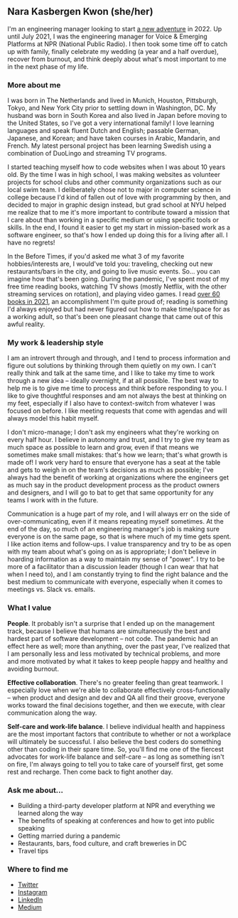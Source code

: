 ## Nara Kasbergen Kwon (she/her)

I'm an engineering manager looking to start [a new adventure](https://medium.com/@xiehan/im-starting-the-search-for-my-next-role-here-s-what-i-m-looking-for-bb362487f59e) in 2022. Up until July 2021, I was the engineering manager for Voice & Emerging Platforms at NPR (National Public Radio). I then took some time off to catch up with family, finally celebrate my wedding (a year and a half overdue), recover from burnout, and think deeply about what's most important to me in the next phase of my life.

### More about me

I was born in The Netherlands and lived in Munich, Houston, Pittsburgh, Tokyo, and New York City prior to settling down in Washington, DC. My husband was born in South Korea and also lived in Japan before moving to the United States, so I've got a very international family! I love learning languages and speak fluent Dutch and English; passable German, Japanese, and Korean; and have taken courses in Arabic, Mandarin, and French. My latest personal project has been learning Swedish using a combination of DuoLingo and streaming TV programs.

I started teaching myself how to code websites when I was about 10 years old. By the time I was in high school, I was making websites as volunteer projects for school clubs and other community organizations such as our local swim team. I deliberately chose not to major in computer science in college because I'd kind of fallen out of love with programming by then, and decided to major in graphic design instead, but grad school at NYU helped me realize that to me it's more important to contribute toward a mission that I care about than working in a specific medium or using specific tools or skills. In the end, I found it easier to get my start in mission-based work as a software engineer, so that's how I ended up doing this for a living after all. I have no regrets!

In the Before Times, if you'd asked me what 3 of my favorite hobbies/interests are, I would've told you: traveling, checking out new restaurants/bars in the city, and going to live music events. So... you can imagine how that's been going. During the pandemic, I've spent most of my free time reading books, watching TV shows (mostly Netflix, with the other streaming services on rotation), and playing video games. I read [over 60 books in 2021](https://www.goodreads.com/user/year_in_books/2021/6271228), an accomplishment I'm quite proud of; reading is something I'd always enjoyed but had never figured out how to make time/space for as a working adult, so that's been one pleasant change that came out of this awful reality.

### My work & leadership style

I am an introvert through and through, and I tend to process information and figure out solutions by thinking through them quietly on my own. I can't really think and talk at the same time, and I like to take my time to work through a new idea – ideally overnight, if at all possible. The best way to help me is to give me time to process and think before responding to you. I like to give thoughtful responses and am not always the best at thinking on my feet, especially if I also have to context-switch from whatever I was focused on before. I like meeting requests that come with agendas and will always model this habit myself.

I don't micro-manage; I don't ask my engineers what they're working on every half hour. I believe in autonomy and trust, and I try to give my team as much space as possible to learn and grow, even if that means we sometimes make small mistakes: that's how we learn; that's what growth is made of! I work very hard to ensure that everyone has a seat at the table and gets to weigh in on the team's decisions as much as possible; I've always had the benefit of working at organizations where the engineers get as much say in the product development process as the product owners and designers, and I will go to bat to get that same opportunity for any teams I work with in the future.

Communication is a huge part of my role, and I will always err on the side of over-communicating, even if it means repeating myself sometimes. At the end of the day, so much of an engineering manager's job is making sure everyone is on the same page, so that is where much of my time gets spent. I like action items and follow-ups. I value transparency and try to be as open with my team about what's going on as is appropriate; I don't believe in hoarding information as a way to maintain my sense of "power". I try to be more of a facilitator than a discussion leader (though I can wear that hat when I need to), and I am constantly trying to find the right balance and the best medium to communicate with everyone, especially when it comes to meetings vs. Slack vs. emails.

### What I value

**People**. It probably isn't a surprise that I ended up on the management track, because I believe that humans are simultaneously the best and hardest part of software development – not code. The pandemic had an effect here as well; more than anything, over the past year, I've realized that I am personally less and less motivated by technical problems, and more and more motivated by what it takes to keep people happy and healthy and avoiding burnout.

**Effective collaboration**. There's no greater feeling than great teamwork. I especially love when we're able to collaborate effectively cross-functionally – when product and design and dev and QA all find their groove, everyone works toward the final decisions together, and then we execute, with clear communication along the way.

**Self-care and work-life balance**. I believe individual health and happiness are the most important factors that contribute to whether or not a workplace will ultimately be successful. I also believe the best coders do something other than coding in their spare time. So, you'll find me one of the fiercest advocates for work-life balance and self-care – as long as something isn't on fire, I'm always going to tell you to take care of yourself first, get some rest and recharge. Then come back to fight another day.

### Ask me about...

- Building a third-party developer platform at NPR and everything we learned along the way
- The benefits of speaking at conferences and how to get into public speaking
- Getting married during a pandemic
- Restaurants, bars, food culture, and craft breweries in DC
- Travel tips

### Where to find me

- [Twitter](https://twitter.com/xiehan)
- [Instagram](https://instagram.com/xiehan)
- [LinkedIn](https://www.linkedin.com/in/narakasbergen/)
- [Medium](https://medium.com/@xiehan)
